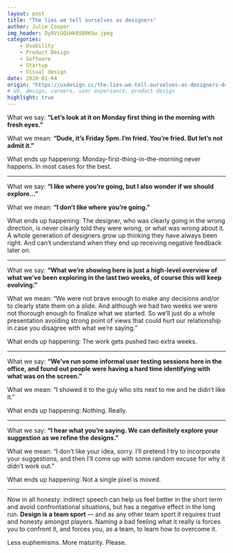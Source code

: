 ```yaml
---
layout: post
title: "The lies we tell ourselves as designers"
author: Julie Cooper
img_header: Dy8ViGQiHk8SB8K5w.jpeg
categories:
    - Usability
    - Product Design
    - Software
    - Startup
    - Visual design
date: 2020-01-04
origin: "https://uxdesign.cc/the-lies-we-tell-ourselves-as-designers-d4505dc20a92"
# UX, design, careers, user experience, product design
highlight: true
---
```

What we say:
**“Let’s look at it on Monday first thing in the morning with fresh eyes.”**

What we mean:
**“Dude, it’s Friday 5pm. I’m fried. You’re fried. But let’s not admit it.”**

What ends up happening:
Monday-first-thing-in-the-morning never happens. In most cases for the best.

* * *

What we say:
**“I like where you’re going, but I also wonder if we should explore…”**

What we mean:
**“I don’t like where you’re going.”**

What ends up happening:
The designer, who was clearly going in the wrong direction, is never clearly told they were wrong, or what was wrong about it. A whole generation of designers grow up thinking they have always been right. And can’t understand when they end up receiving negative feedback later on.

* * *

What we say:
**“What we’re showing here is just a high-level overview of what we’ve been exploring in the last two weeks, of course this will keep evolving.”**

What we mean:
“We were not brave enough to make any decisions and/or to clearly state them on a slide. And although we had two weeks we were not thorough enough to finalize what we started. So we’ll just do a whole presentation avoiding strong point of views that could hurt our relationship in case you disagree with what we’re saying.”

What ends up happening:
The work gets pushed two extra weeks.

* * *

What we say:
**“We’ve run some informal user testing sessions here in the office, and found out people were having a hard time identifying with what was on the screen.”**

What we mean:
“I showed it to the guy who sits next to me and he didn’t like it.”

What ends up happening:
Nothing. Really.

* * *

What we say:
**“I hear what you’re saying. We can definitely explore your suggestion as we refine the designs.”**

What we mean:
“I don’t like your idea, sorry. I’ll pretend I try to incorporate your suggestions, and then I’ll come up with some random excuse for why it didn’t work out.”

What ends up happening:
Not a single pixel is moved.

* * *

Now in all honesty: indirect speech can help us feel better in the short term and avoid confrontational situations, but has a negative effect in the long run. **Design is a team sport** — and as any other team sport it requires trust and honesty amongst players. Naming a bad feeling what it really is forces you to confront it, and forces you, as a team, to learn how to overcome it.

Less euphemisms. More maturity. Please.